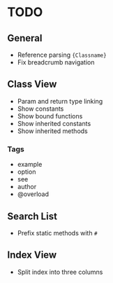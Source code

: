 # TODO

## General

- Reference parsing `{Classname}`
- Fix breadcrumb navigation

## Class View

- Param and return type linking
- Show constants
- Show bound functions
- Show inherited constants
- Show inherited methods

### Tags

- example
- option
- see
- author
- @overload

## Search List

- Prefix static methods with `#`

## Index View

- Split index into three columns
